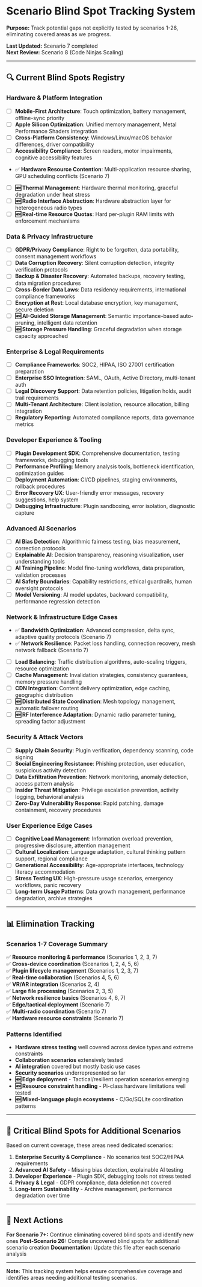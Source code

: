 
# Scenario Blind Spot Tracking System

**Purpose:** Track potential gaps not explicitly tested by scenarios 1-26, eliminating covered areas as we progress.

**Last Updated:** Scenario 7 completed  
**Next Review:** Scenario 8 (Code Ninjas Scaling)

---

## 🔍 Current Blind Spots Registry

### **Hardware & Platform Integration**
- [ ] **Mobile-First Architecture**: Touch optimization, battery management, offline-sync priority
- [ ] **Apple Silicon Optimization**: Unified memory management, Metal Performance Shaders integration
- [ ] **Cross-Platform Consistency**: Windows/Linux/macOS behavior differences, driver compatibility
- [ ] **Accessibility Compliance**: Screen readers, motor impairments, cognitive accessibility features
- ✅ **Hardware Resource Contention**: Multi-application resource sharing, GPU scheduling conflicts (Scenario 7)
- [ ] **🆕 Thermal Management**: Hardware thermal monitoring, graceful degradation under heat stress
- [ ] **🆕 Radio Interface Abstraction**: Hardware abstraction layer for heterogeneous radio types
- [ ] **🆕 Real-time Resource Quotas**: Hard per-plugin RAM limits with enforcement mechanisms

### **Data & Privacy Infrastructure** 
- [ ] **GDPR/Privacy Compliance**: Right to be forgotten, data portability, consent management workflows
- [ ] **Data Corruption Recovery**: Silent corruption detection, integrity verification protocols
- [ ] **Backup & Disaster Recovery**: Automated backups, recovery testing, data migration procedures
- [ ] **Cross-Border Data Laws**: Data residency requirements, international compliance frameworks
- [ ] **Encryption at Rest**: Local database encryption, key management, secure deletion
- [ ] **🆕 AI-Guided Storage Management**: Semantic importance-based auto-pruning, intelligent data retention
- [ ] **🆕 Storage Pressure Handling**: Graceful degradation when storage capacity approached

### **Enterprise & Legal Requirements**
- [ ] **Compliance Frameworks**: SOC2, HIPAA, ISO 27001 certification preparation
- [ ] **Enterprise SSO Integration**: SAML, OAuth, Active Directory, multi-tenant auth
- [ ] **Legal Discovery Support**: Data retention policies, litigation holds, audit trail requirements
- [ ] **Multi-Tenant Architecture**: Client isolation, resource allocation, billing integration
- [ ] **Regulatory Reporting**: Automated compliance reports, data governance metrics

### **Developer Experience & Tooling**
- [ ] **Plugin Development SDK**: Comprehensive documentation, testing frameworks, debugging tools
- [ ] **Performance Profiling**: Memory analysis tools, bottleneck identification, optimization guides
- [ ] **Deployment Automation**: CI/CD pipelines, staging environments, rollback procedures
- [ ] **Error Recovery UX**: User-friendly error messages, recovery suggestions, help system
- [ ] **Debugging Infrastructure**: Plugin sandboxing, error isolation, diagnostic capture

### **Advanced AI Scenarios**
- [ ] **AI Bias Detection**: Algorithmic fairness testing, bias measurement, correction protocols
- [ ] **Explainable AI**: Decision transparency, reasoning visualization, user understanding tools
- [ ] **AI Training Pipeline**: Model fine-tuning workflows, data preparation, validation processes
- [ ] **AI Safety Boundaries**: Capability restrictions, ethical guardrails, human oversight protocols
- [ ] **Model Versioning**: AI model updates, backward compatibility, performance regression detection

### **Network & Infrastructure Edge Cases**
- ✅ **Bandwidth Optimization**: Advanced compression, delta sync, adaptive quality protocols (Scenario 7)
- ✅ **Network Resilience**: Packet loss handling, connection recovery, mesh network fallback (Scenario 7)
- [ ] **Load Balancing**: Traffic distribution algorithms, auto-scaling triggers, resource optimization
- [ ] **Cache Management**: Invalidation strategies, consistency guarantees, memory pressure handling
- [ ] **CDN Integration**: Content delivery optimization, edge caching, geographic distribution
- [ ] **🆕 Distributed State Coordination**: Mesh topology management, automatic failover routing
- [ ] **🆕 RF Interference Adaptation**: Dynamic radio parameter tuning, spreading factor adjustment

### **Security & Attack Vectors**
- [ ] **Supply Chain Security**: Plugin verification, dependency scanning, code signing
- [ ] **Social Engineering Resistance**: Phishing protection, user education, suspicious activity detection
- [ ] **Data Exfiltration Prevention**: Network monitoring, anomaly detection, access pattern analysis
- [ ] **Insider Threat Mitigation**: Privilege escalation prevention, activity logging, behavioral analysis
- [ ] **Zero-Day Vulnerability Response**: Rapid patching, damage containment, recovery procedures

### **User Experience Edge Cases**
- [ ] **Cognitive Load Management**: Information overload prevention, progressive disclosure, attention management
- [ ] **Cultural Localization**: Language adaptation, cultural thinking pattern support, regional compliance
- [ ] **Generational Accessibility**: Age-appropriate interfaces, technology literacy accommodation
- [ ] **Stress Testing UX**: High-pressure usage scenarios, emergency workflows, panic recovery
- [ ] **Long-term Usage Patterns**: Data growth management, performance degradation, archive strategies

---

## 📊 Elimination Tracking

### Scenarios 1-7 Coverage Summary
✅ **Resource monitoring & performance** (Scenarios 1, 2, 3, 7)  
✅ **Cross-device coordination** (Scenarios 1, 2, 4, 5, 6)  
✅ **Plugin lifecycle management** (Scenarios 1, 2, 3, 7)  
✅ **Real-time collaboration** (Scenarios 4, 5, 6)  
✅ **VR/AR integration** (Scenarios 2, 4)  
✅ **Large file processing** (Scenarios 2, 3, 5)  
✅ **Network resilience basics** (Scenarios 4, 6, 7)  
✅ **Edge/tactical deployment** (Scenario 7)  
✅ **Multi-radio coordination** (Scenario 7)  
✅ **Hardware resource constraints** (Scenario 7)  

### Patterns Identified
- **Hardware stress testing** well covered across device types and extreme constraints
- **Collaboration scenarios** extensively tested  
- **AI integration** covered but mostly basic use cases
- **Security scenarios** underrepresented so far
- **🆕 Edge deployment** - Tactical/resilient operation scenarios emerging
- **🆕 Resource constraint handling** - Pi-class hardware limitations well tested
- **🆕 Mixed-language plugin ecosystems** - C/Go/SQLite coordination patterns

---

## 🎯 Critical Blind Spots for Additional Scenarios

Based on current coverage, these areas need dedicated scenarios:

1. **Enterprise Security & Compliance** - No scenarios test SOC2/HIPAA requirements
2. **Advanced AI Safety** - Missing bias detection, explainable AI testing  
3. **Developer Experience** - Plugin SDK, debugging tools not stress tested
4. **Privacy & Legal** - GDPR compliance, data deletion not covered
5. **Long-term Sustainability** - Archive management, performance degradation over time

---

## 📝 Next Actions

**For Scenario 7+:** Continue eliminating covered blind spots and identify new ones
**Post-Scenario 26:** Compile uncovered blind spots for additional scenario creation
**Documentation:** Update this file after each scenario analysis

---

**Note:** This tracking system helps ensure comprehensive coverage and identifies areas needing additional testing scenarios.
